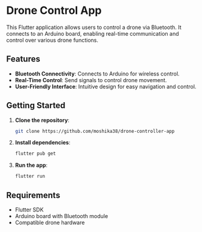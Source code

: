 # Drone Control App

This Flutter application allows users to control a drone via Bluetooth. It connects to an Arduino board, enabling real-time communication and control over various drone functions.

## Features
- **Bluetooth Connectivity**: Connects to Arduino for wireless control.
- **Real-Time Control**: Send signals to control drone movement.
- **User-Friendly Interface**: Intuitive design for easy navigation and control.

## Getting Started
1. **Clone the repository**:
   ```bash
   git clone https://github.com/moshika38/drone-controller-app
   ```
2. **Install dependencies**:
   ```bash
   flutter pub get
   ```
3. **Run the app**:
   ```bash
   flutter run
   ```

## Requirements
- Flutter SDK
- Arduino board with Bluetooth module
- Compatible drone hardware

 
